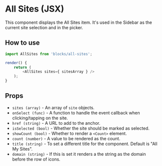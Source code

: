 # All Sites (JSX)

This component displays the All Sites item. It's used in the Sidebar as the current site selection and in the picker.

## How to use

```js
import AllSites from 'blocks/all-sites';

render() {
	return (
		<AllSites sites={ sitesArray } />
	);
}
```

## Props

- `sites (array)` - An array of `site` objects.
- `onSelect (func)` - A function to handle the event callback when clicking/tapping on the site.
- `href (string)` - A URL to add to the anchor.
- `isSelected (bool)` - Whether the site should be marked as selected.
- `showCount (bool)` - Whether to render a `<Count>` element.
- `count (number)` - A value to be rendered as the count.
- `title (string)` - To set a different title for the component. Default is "All My Sites".
- `domain (string)` - If this is set it renders a the string as the domain before the row of icons.
